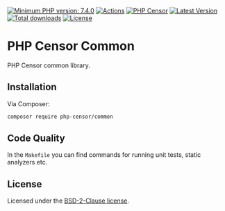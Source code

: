 [![Minimum PHP version: 7.4.0](https://img.shields.io/badge/php-7.4.0%2B-blue.svg?label=PHP&style=flat-square)](https://packagist.org/packages/php-censor/common)
[![Actions](https://github.com/php-censor/common/actions/workflows/ci.yaml/badge.svg?label=Version&style=flat-square)](https://github.com/php-censor/common/actions)
[![PHP Censor](http://ci.php-censor.info/build-status/image/14?branch=master&label=PHP%20Censor&style=flat-square)](http://ci.php-censor.info/build-status/view/14?branch=master)
[![Latest Version](https://img.shields.io/packagist/v/php-censor/common.svg?label=Version&style=flat-square)](https://packagist.org/packages/php-censor/common)
[![Total downloads](https://img.shields.io/packagist/dt/php-censor/common.svg?label=Downloads&style=flat-square)](https://packagist.org/packages/php-censor/common)
[![License](https://img.shields.io/packagist/l/php-censor/common.svg?label=License&style=flat-square)](https://packagist.org/packages/php-censor/common)

PHP Censor Common
=================

PHP Censor common library.

Installation
------------

Via Composer:

```bash
composer require php-censor/common
```

Code Quality
------------

In the `Makefile` you can find commands for running unit tests, static analyzers etc.

License
-------

Licensed under the [BSD-2-Clause license](LICENSE).
